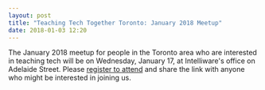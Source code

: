```yaml
---
layout: post
title: "Teaching Tech Together Toronto: January 2018 Meetup"
date: 2018-01-03 12:20
---
```


The January 2018 meetup for people in the Toronto area who are interested in teaching tech
will be on Wednesday, January 17, at Intelliware's office on Adelaide Street.
Please [register to attend](https://www.eventbrite.com/e/teaching-tech-together-tickets-41796274783)
and share the link with anyone who might be interested in joining us.
